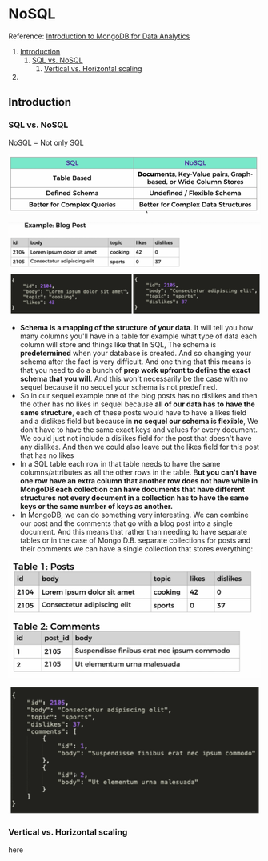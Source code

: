 # NoSQL

Reference: <a href="https://www.udemy.com/course/introduction-to-mongodb/?utm_source=adwords-learn&utm_medium=udemyads&utm_campaign=DSA_CA_Tech&utm_content=deal4584&utm_term=_._ag_76808851565_._ad_533102607579_._de_c_._dm__._pl__._ti_dsa-796176360685_._li_9001497_._pd__._&gclid=Cj0KCQjw06-oBhC6ARIsAGuzdw0YatK9S42zHe7Ml6tPW_MBmrBcWXUeE-W43oxmwKPiGX_L3Qq5EJ8aApJPEALw_wcB
">Introduction to MongoDB for Data Analytics  </a>

1. [Introduction](#1)
   1. [SQL vs. NoSQL](#2)
      1. [Vertical vs. Horizontal scaling](#3)
3. 

<a name="1"></a>
## Introduction

<a name="2"></a>
### SQL vs. NoSQL

NoSQL = Not only SQL

![](https://github.com/DanialArab/images/blob/main/NoSQL/sql%20vs%20nosql%200.PNG)

![](https://github.com/DanialArab/images/blob/main/NoSQL/sql%20vs%20nosql%202.PNG)

+ **Schema is a mapping of the structure of your data**. It will tell you how many columns you'll have in a table for example what type of data each column will store and things like that
  In SQL, The schema is **predetermined** when your database is created. And so changing your schema after the fact is very difficult. And one thing that this means is that you need to do a bunch of **prep work upfront to define the exact schema that you will**. And this won't necessarily be the case with no sequel because it no sequel your schema is not predefined.
+ So in our sequel example one of the blog posts has no dislikes and then the other has no likes in sequel because **all of our data has to have the same structure**, each of these posts would have to have a likes field and a dislikes field but because in **no sequel our schema is flexible**, We don't have to have the same exact keys and values for every document. We could just not include a dislikes field for the post that doesn't have any dislikes. And then we could also leave out the likes field for this post that has no likes
+ In a SQL table each row in that table needs to have the same columns/attributes as all the other rows in the table. B**ut you can't have one row have an extra column that another row does not have while in MongoDB each collection can have documents that have different structures not every document in a collection has to have the same keys or the same number of keys as another.**
+ In MongoDB, we can do something very interesting. We can combine our post and the comments that go with a blog post into a single document. And this means that rather than needing to have separate tables or in the case of Mongo D.B. separate collections for posts and their comments we can have a single collection that stores everything:
  
![](https://github.com/DanialArab/images/blob/main/NoSQL/sql.PNG)

![](https://github.com/DanialArab/images/blob/main/NoSQL/nosql.PNG)

<a name="3"></a>
### Vertical vs. Horizontal scaling


here
